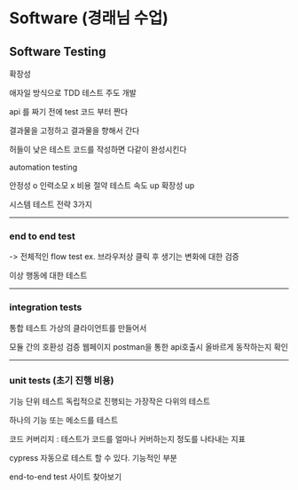 # Software (경래님 수업)

## Software Testing

확장성

애자일 방식으로 TDD 테스트 주도 개발

api 를 짜기 전에 test 코드 부터 짠다

결과물을 고정하고 결과물을 향해서 간다

허들이 낮은 테스트 코드를 작성하면 다같이 완성시킨다

automation testing

안정성 o
인력소모 x
비용 절약
테스트 속도 up
확장성 up

시스템 테스트 전략 3가지

---

### end to end test

-> 전체적인 flow test
ex. 브라우저상 클릭 후 생기는 변화에 대한 검증

이상 행동에 대한 테스트

---

### integration tests

통합 테스트
가상의 클라이언트를 만들어서

모듈 간의 호환성 검증
웹페이지 postman을 통한 api호출시 올바르게 동작하는지 확인

---

### unit tests (초기 진행 비용)

기능 단위 테스트
독립적으로 진행되는 가장작은 다위의 테스트

하나의 기능 또는 메소드를 테스트

코드 커버리지 : 테스트가 코드를 얼마나 커버하는지 정도를 나타내는 지표

cypress 자동으로 테스트 할 수 있다.
기능적인 부분

end-to-end test 사이트 찾아보기

